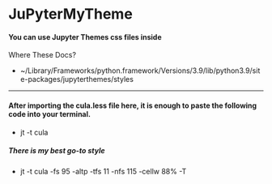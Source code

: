 # JuPyterMyTheme


#### You can use Jupyter Themes css files inside
Where These Docs?
- ~/Library/Frameworks/python.framework/Versions/3.9/lib/python3.9/site-packages/jupyterthemes/styles
---
#### After importing the cula.less file here, it is enough to paste the following code into your terminal.
- jt -t cula

##### There is my best go-to style
- jt -t cula -fs 95 -altp -tfs 11 -nfs 115 -cellw 88% -T

